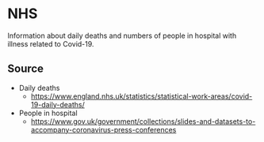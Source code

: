 # NHS

Information about daily deaths and numbers of people in hospital with illness related to Covid-19.

## Source

* Daily deaths
  * https://www.england.nhs.uk/statistics/statistical-work-areas/covid-19-daily-deaths/
* People in hospital
  * https://www.gov.uk/government/collections/slides-and-datasets-to-accompany-coronavirus-press-conferences